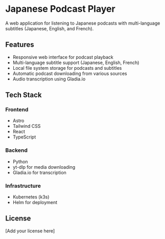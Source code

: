 # Japanese Podcast Player

A web application for listening to Japanese podcasts with multi-language subtitles (Japanese, English, and French).

## Features

- Responsive web interface for podcast playback
- Multi-language subtitle support (Japanese, English, French)
- Local file system storage for podcasts and subtitles
- Automatic podcast downloading from various sources
- Audio transcription using Gladia.io

## Tech Stack

### Frontend

- Astro
- Tailwind CSS
- React
- TypeScript

### Backend

- Python
- yt-dlp for media downloading
- Gladia.io for transcription

### Infrastructure

- Kubernetes (k3s)
- Helm for deployment

## License

[Add your license here]
